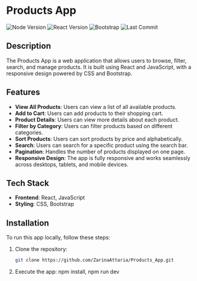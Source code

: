 # Products App

![Node Version](https://img.shields.io/badge/node-%3E%3D14.0.0-green)
![React Version](https://img.shields.io/badge/react-17.0.2-blue)
![Bootstrap](https://img.shields.io/badge/bootstrap-5.1.0-purple)
![Last Commit](https://img.shields.io/github/last-commit/ZarinaAttaria/Products_App)

## Description

The Products App is a web application that allows users to browse, filter, search, and manage products. It is built using React and JavaScript, with a responsive design powered by CSS and Bootstrap.

## Features

- **View All Products**: Users can view a list of all available products.
- **Add to Cart**: Users can add products to their shopping cart.
- **Product Details**: Users can view more details about each product.
- **Filter by Category**: Users can filter products based on different categories.
- **Sort Products**: Users can sort products by price and alphabetically.
- **Search**: Users can search for a specific product using the search bar.
- **Pagination**: Handles the number of products displayed on one page.
- **Responsive Design**: The app is fully responsive and works seamlessly across desktops, tablets, and mobile devices.

## Tech Stack

- **Frontend**: React, JavaScript
- **Styling**: CSS, Bootstrap

## Installation

To run this app locally, follow these steps:

1. Clone the repository:

   ```bash
   git clone https://github.com/ZarinaAttaria/Products_App.git
   ```

2. Execute the app:
   npm install,
   npm run dev
